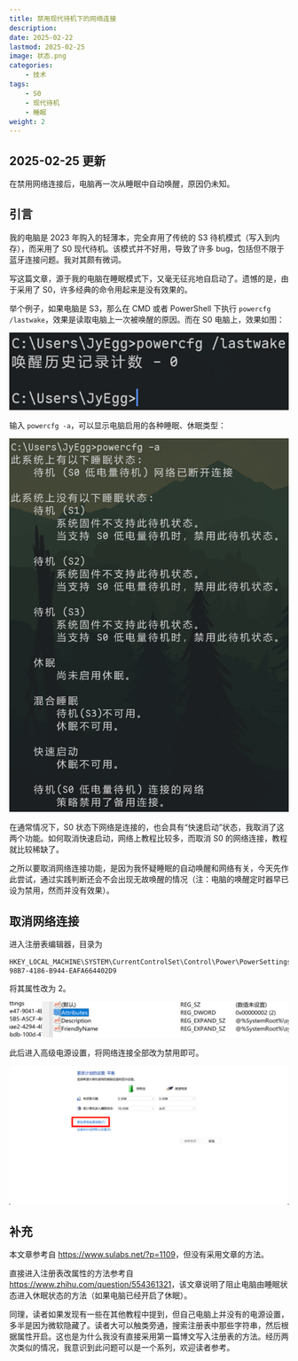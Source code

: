 ```yaml
---
title: 禁用现代待机下的网络连接
description: 
date: 2025-02-22
lastmod: 2025-02-25
image: 状态.png
categories:
    - 技术
tags:
    - S0
    - 现代待机
    - 睡眠
weight: 2
---
```


## 2025-02-25 更新

在禁用网络连接后，电脑再一次从睡眠中自动唤醒，原因仍未知。

## 引言

我的电脑是 2023 年购入的轻薄本，完全弃用了传统的 S3 待机模式（写入到内存），而采用了 S0 现代待机。该模式并不好用，导致了许多 bug，包括但不限于蓝牙连接问题。我对其颇有微词。

写这篇文章，源于我的电脑在睡眠模式下，又毫无征兆地自启动了。遗憾的是，由于采用了 S0，许多经典的命令用起来是没有效果的。

举个例子，如果电脑是 S3，那么在 CMD 或者 PowerShell 下执行 `powercfg /lastwake`，效果是读取电脑上一次被唤醒的原因。而在 S0 电脑上，效果如图：

![命令](命令.png)

输入 `powercfg -a`，可以显示电脑启用的各种睡眠、休眠类型：

![状态](状态.png)

在通常情况下，S0 状态下网络是连接的，也会具有“快速启动”状态，我取消了这两个功能。如何取消快速启动，网络上教程比较多，而取消 S0 的网络连接，教程就比较稀缺了。

之所以要取消网络连接功能，是因为我怀疑睡眠的自动唤醒和网络有关，今天先作此尝试，通过实践判断还会不会出现无故唤醒的情况（注：电脑的唤醒定时器早已设为禁用，然而并没有效果）。

## 取消网络连接

进入注册表编辑器，目录为

```reg
HKEY_LOCAL_MACHINE\SYSTEM\CurrentControlSet\Control\Power\PowerSettings\F15576E8-98B7-4186-B944-EAFA664402D9
```

将其属性改为 2。

![属性](属性.png)

此后进入高级电源设置，将网络连接全部改为禁用即可。

![高级电源](电源.png)

## 补充

本文章参考自 <https://www.sulabs.net/?p=1109>，但没有采用文章的方法。

直接进入注册表改属性的方法参考自 <https://www.zhihu.com/question/554361321>，该文章说明了阻止电脑由睡眠状态进入休眠状态的方法（如果电脑已经开启了休眠）。

同理，读者如果发现有一些在其他教程中提到，但自己电脑上并没有的电源设置，多半是因为微软隐藏了。读者大可以触类旁通，搜索注册表中那些字符串，然后根据属性开启。这也是为什么我没有直接采用第一篇博文写入注册表的方法。经历两次类似的情况，我意识到此问题可以是一个系列，欢迎读者参考。
